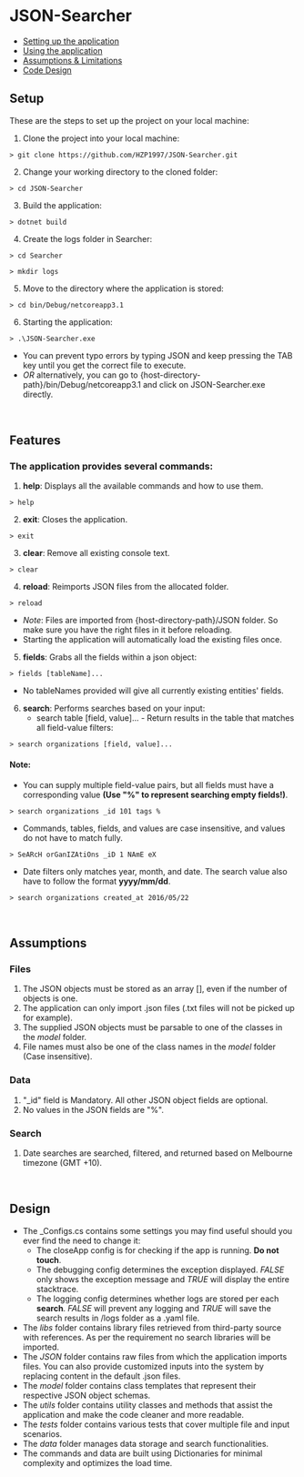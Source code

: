 # JSON-Searcher

* [Setting up the application](#Setup)
* [Using the application](#Features)
* [Assumptions & Limitations](#Assumptions)
* [Code Design](#Design)

## Setup
These are the steps to set up the project on your local machine:
1. Clone the project into your local machine:
```
> git clone https://github.com/HZP1997/JSON-Searcher.git
```
2. Change your working directory to the cloned folder:
```
> cd JSON-Searcher
```
3. Build the application:
```
> dotnet build
```
4. Create the logs folder in Searcher:
```
> cd Searcher
```
```
> mkdir logs
```
5. Move to the directory where the application is stored:
```
> cd bin/Debug/netcoreapp3.1
```
6. Starting the application:
```
> .\JSON-Searcher.exe
```
* You can prevent typo errors by typing JSON and keep pressing the TAB key until you get the correct file to execute.
* *OR* alternatively, you can go to {host-directory-path}/bin/Debug/netcoreapp3.1 and click on JSON-Searcher.exe directly.  

&nbsp;
## Features
### The application provides several commands:
1.  **help**: Displays all the available commands and how to use them.
```
> help
```
2.  **exit**: Closes the application.
```
> exit
```
3. **clear**: Remove all existing console text.
```
> clear
```
4. **reload**: Reimports JSON files from the allocated folder.
```
> reload
```
  * *Note*: Files are imported from {host-directory-path}/JSON folder. So make sure you have the right files in it before reloading.
  * Starting the application will automatically load the existing files once.

5. **fields**: Grabs all the fields within a json object:
```
> fields [tableName]...
```
  * No tableNames provided will give all currently existing entities' fields.
6. **search**: Performs searches based on your input:
    * search table [field, value]... - Return results in the table that matches all field-value filters:
```
> search organizations [field, value]...
```
#### Note:
  - You can supply multiple field-value pairs, but all fields must have a corresponding value **(Use "%" to represent searching empty fields!)**.
```
> search organizations _id 101 tags %
```
  * Commands, tables, fields, and values are case insensitive, and values do not have to match fully.
```
> SeARcH orGanIZAtiOns _iD 1 NAmE eX
```
  * Date filters only matches year, month, and date. The search value also have to follow the format **yyyy/mm/dd**.
```
> search organizations created_at 2016/05/22
```

&nbsp;
## Assumptions
### Files
  1. The JSON objects must be stored as an array [], even if the number of objects is one.
  2. The application can only import .json files (.txt files will not be picked up for example).
  3. The supplied JSON objects must be parsable to one of the classes in the *model* folder.
  4. File names must also be one of the class names in the *model* folder (Case insensitive).
### Data
  1. "_id" field is Mandatory. All other JSON object fields are optional.
  2. No values in the JSON fields are "%".
### Search
  1. Date searches are searched, filtered, and returned based on Melbourne timezone (GMT +10).

&nbsp;
## Design
  * The _Configs.cs contains some settings you may find useful should you ever find the need to change it:
    - The closeApp config is for checking if the app is running. **Do not touch**.
    - The debugging config determines the exception displayed. *FALSE* only shows the exception message and *TRUE* will display the entire stacktrace.
    - The logging config determines whether logs are stored per each **search**. *FALSE* will prevent any logging and *TRUE* will save the search results in /logs folder as a .yaml file.
  * The *libs* folder contains library files retrieved from third-party source with references. As per the requirement no search libraries will be imported.
  * The *JSON* folder contains raw files from which the application imports files. You can also provide customized inputs into the system by replacing content in the default .json files.
  * The *model* folder contains class templates that represent their respective JSON object schemas.
  * The *utils* folder contains utility classes and methods that assist the application and make the code cleaner and more readable.
  * The *tests* folder contains various tests that cover multiple file and input scenarios.
  * The *data* folder manages data storage and search functionalities.
  * The commands and data are built using Dictionaries for minimal complexity and optimizes the load time.